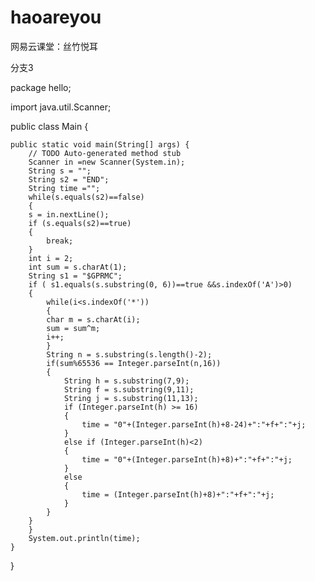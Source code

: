 # haoareyou
网易云课堂：丝竹悦耳

分支3

package hello;

import java.util.Scanner;

public class Main {

	public static void main(String[] args) {
		// TODO Auto-generated method stub
		Scanner in =new Scanner(System.in);
		String s = "";
		String s2 = "END";
		String time ="";
		while(s.equals(s2)==false)
		{
		s = in.nextLine();
		if (s.equals(s2)==true)
		{
			break;
		}
		int i = 2;
		int sum = s.charAt(1);
		String s1 = "$GPRMC";
		if ( s1.equals(s.substring(0, 6))==true &&s.indexOf('A')>0)
		{
			while(i<s.indexOf('*'))
			{
			char m = s.charAt(i);
			sum = sum^m;
			i++;
			}
			String n = s.substring(s.length()-2);
			if(sum%65536 == Integer.parseInt(n,16))
			{
				String h = s.substring(7,9);
				String f = s.substring(9,11);
				String j = s.substring(11,13);
				if (Integer.parseInt(h) >= 16)
				{
					time = "0"+(Integer.parseInt(h)+8-24)+":"+f+":"+j;
				}
				else if (Integer.parseInt(h)<2)
				{
					time = "0"+(Integer.parseInt(h)+8)+":"+f+":"+j;
				}
				else
				{
					time = (Integer.parseInt(h)+8)+":"+f+":"+j;
				}
			}
		}
		}
		System.out.println(time);
	}
}


